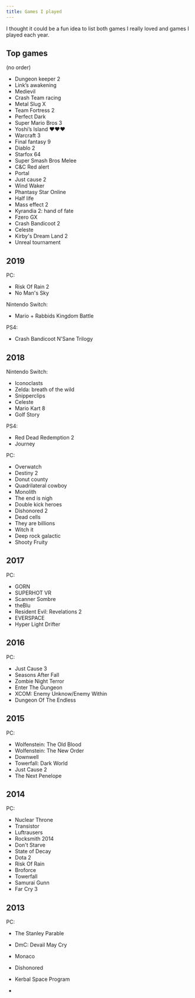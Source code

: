 ```yaml
---
title: Games I played
---
```


I thought it could be a fun idea to list both games I really loved and games I played each year.

## Top games

(no order)

- Dungeon keeper 2
- Link’s awakening
- Medievil
- Crash Team racing
- Metal Slug X
- Team Fortress 2
- Perfect Dark
- Super Mario Bros 3
- Yoshi’s Island ❤️❤️❤️
- Warcraft 3
- Final fantasy 9
- Diablo 2
- Starfox 64 
- Super Smash Bros Melee
- C&C Red alert
- Portal
- Just cause 2
- Wind Waker
- Phantasy Star Online
- Half life
- Mass effect 2
- Kyrandia 2: hand of fate
- Fzero GX
- Crash Bandicoot 2
- Celeste
- Kirby's Dream Land 2
- Unreal tournament

## 2019

PC:

- Risk Of Rain 2
- No Man's Sky

Nintendo Switch:

- Mario + Rabbids Kingdom Battle

PS4:

- Crash Bandicoot N'Sane Trilogy

## 2018

Nintendo Switch:

- Iconoclasts 
- Zelda: breath of the wild
- Snipperclips 
- Celeste
- Mario Kart 8
- Golf Story

PS4:

- Red Dead Redemption 2
- Journey

PC:

- Overwatch
- Destiny 2
- Donut county 
- Quadrilateral cowboy
- Monolith
- The end is nigh
- Double kick heroes
- Dishonored 2
- Dead cells
- They are billions
- Witch it
- Deep rock galactic 
- Shooty Fruity

## 2017

PC:

- GORN
- SUPERHOT VR
- Scanner Sombre
- theBlu
- Resident Evil: Revelations 2
- EVERSPACE
- Hyper Light Drifter

## 2016

PC:

- Just Cause 3
- Seasons After Fall
- Zombie Night Terror
- Enter The Gungeon
- XCOM: Enemy Unknow/Enemy Within
- Dungeon Of The Endless

## 2015

PC:

- Wolfenstein: The Old Blood
- Wolfenstein: The New Order
- Downwell
- Towerfall: Dark World
- Just Cause 2
- The Next Penelope

## 2014

PC:

- Nuclear Throne
- Transistor
- Luftrausers
- Rocksmith 2014
- Don't Starve
- State of Decay
- Dota 2
- Risk Of Rain
- Broforce
- Towerfall
- Samurai Gunn
- Far Cry 3

## 2013

PC:

- The Stanley Parable
- DmC: Devail May Cry
- Monaco
- Dishonored
- Kerbal Space Program

- 
